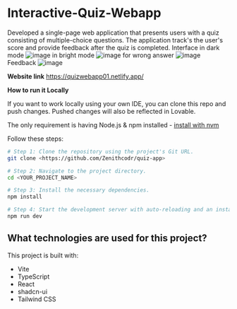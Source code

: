 # Interactive-Quiz-Webapp
Developed a single-page web application that presents users with a quiz consisting of multiple-choice questions. The application track's the user's score and provide feedback after the quiz is completed.
Interface in dark mode
![image](https://github.com/user-attachments/assets/a9fb98d7-4a5e-427f-bfd8-ba99f32965a8)
in bright mode
![image](https://github.com/user-attachments/assets/683e5f69-c249-4344-976b-bd6af0b03c02)
for wrong answer
![image](https://github.com/user-attachments/assets/df801ed2-0c25-4c10-84d7-fae8dc78be22)
Feedback
![image](https://github.com/user-attachments/assets/0048bd04-9304-4d92-9473-cde199e3b44c)


**Website link**
https://quizwebapp01.netlify.app/

**How to run it Locally**

If you want to work locally using your own IDE, you can clone this repo and push changes. Pushed changes will also be reflected in Lovable.

The only requirement is having Node.js & npm installed - [install with nvm](https://github.com/nvm-sh/nvm#installing-and-updating)

Follow these steps:

```sh
# Step 1: Clone the repository using the project's Git URL.
git clone <https://github.com/Zenithcodr/quiz-app>

# Step 2: Navigate to the project directory.
cd <YOUR_PROJECT_NAME>

# Step 3: Install the necessary dependencies.
npm install

# Step 4: Start the development server with auto-reloading and an instant preview.
npm run dev
```
## What technologies are used for this project?

This project is built with:

- Vite
- TypeScript
- React
- shadcn-ui
- Tailwind CSS
